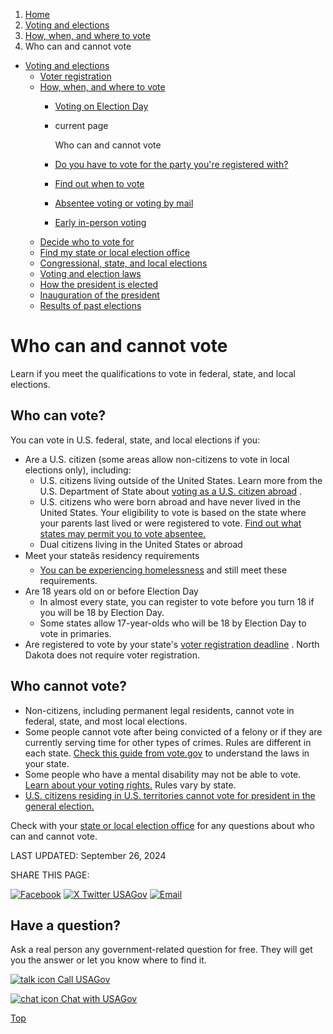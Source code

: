1. [Home](/)
2. [Voting and elections](/voting-and-elections)
3. [How, when, and where to vote](/how-to-vote)
4. Who can and cannot vote

* [Voting and elections](/voting-and-elections)
  + [Voter registration](/voter-registration)
  + [How, when, and where to vote](/how-to-vote)
    - [Voting on Election Day](/election-day)
    - current page

      Who can and cannot vote
    - [Do you have to vote for the party you're registered with?](/voting-political-party)
    - [Find out when to vote](/when-to-vote)
    - [Absentee voting or voting by mail](/absentee-voting)
    - [Early in-person voting](/early-voting)
  + [Decide who to vote for](/voter-research)
  + [Find my state or local election office](/state-election-office)
  + [Congressional, state, and local elections](/midterm-state-and-local-elections)
  + [Voting and election laws](/voting-laws)
  + [How the president is elected](/election)
  + [Inauguration of the president](/inauguration)
  + [Results of past elections](/election-results)

Who can and cannot vote
=======================

Learn if you meet the qualifications to vote in federal, state, and local elections.

**Who can vote?**
-----------------

You can vote in U.S. federal, state, and local elections if you:

* Are a U.S. citizen (some areas allow non-citizens to vote in local elections only), including:
  + U.S. citizens living outside of the United States. Learn more from the U.S. Department of State about
    [voting as a U.S. citizen abroad](https://travel.state.gov/content/travel/en/international-travel/while-abroad/voting.html)
    .
  + U.S. citizens who were born abroad and have never lived in the United States. Your eligibility to vote is based on the state where your parents last lived or were registered to vote.
    [Find out what states may permit you to vote absentee.](https://www.fvap.gov/citizen-voter/reside)
  + Dual citizens living in the United States or abroad
* Meet your stateâs residency requirements
  + [You can be experiencing homelessness](https://vote.gov/guide-to-voting/unhoused)
    and still meet these requirements.
* Are 18 years old on or before Election Day
  + In almost every state, you can register to vote before you turn 18 if you will be 18 by Election Day.
  + Some states allow 17-year-olds who will be 18 by Election Day to vote in primaries.
* Are registered to vote by your state's
  [voter registration deadline](https://www.usvotefoundation.org/state-election-dates-and-deadlines)
  . North Dakota does not require voter registration.

**Who cannot vote?**
--------------------

* Non-citizens, including permanent legal residents, cannot vote in federal, state, and most local elections.
* Some people cannot vote after being convicted of a felony or if they are currently serving time for other types of crimes. Rules are different in each state.
  [Check this guide from vote.gov](https://vote.gov/guide-to-voting/after-felony-conviction)
  to understand the laws in your state.
* Some people who have a mental disability may not be able to vote.
  [Learn about your voting rights.](https://www.bazelon.org/wp-content/uploads/2020/10/Bazelon-2020-Voter-Guide-Plain-Language.pdf)
  Rules vary by state.
* [U.S. citizens residing in U.S. territories cannot vote for president in the general election.](https://www.archives.gov/electoral-college/faq#territories:~:text=web%20site.-,Can%20citizens%20of%20U.S.%20Territories%20vote%20for%20President%3F,-No%2C%20the%20Electoral)

Check with your
[state or local election office](/state-election-office)
for any questions about who can and cannot vote.

LAST UPDATED:
September 26, 2024

SHARE THIS PAGE:

[![Facebook](/themes/custom/usagov/images/social-media-icons/Facebook_Icon.svg)](https://www.facebook.com/sharer/sharer.php?u=https://www.usa.gov/who-can-vote&v=3)
[![X Twitter USAGov](/themes/custom/usagov/images/social-media-icons/X_Twitter_Icon.svg?version=2)](https://twitter.com/intent/tweet?source=webclient&text=https://www.usa.gov/who-can-vote)
[![Email](/themes/custom/usagov/images/social-media-icons/Email_Icon.svg?version=2)](mailto:?subject=https://www.usa.gov/who-can-vote)

Have a question?
----------------

Ask a real person any government-related question for free. They will get you the answer or let you know where to find it.

[![talk icon](/themes/custom/usagov/images/ICONS_talk.png)
Call USAGov](/phone)

[![chat icon](/themes/custom/usagov/images/ICONS_chat.png)
Chat with USAGov](/chat)

[Top](#main-content)